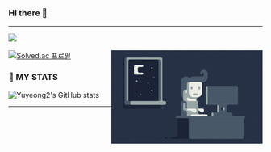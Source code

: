 ### Hi there 👋
---
<a href="mailto:403467@naver.com" target="_black"><img src="https://img.shields.io/badge/403467@naver.com-62B47A?style=flat-square&logo=Naver&logoColor=white"/></a>

[![Solved.ac
프로필](http://mazassumnida.wtf/api/v2/generate_badge?boj=kingbee12)](https://solved.ac/eodyd7072)
<img src="https://raw.githubusercontent.com/AVS1508/AVS1508/master/assets/Night-Coding.gif" align="right">


### 💪 MY STATS
![Yuyeong2's GitHub stats](https://github-readme-stats.vercel.app/api?username=kingbee12&theme=tokyonight&show_icons=true)
<hr>

<!--
**Yuyeong2/Yuyeong2** is a ✨ _special_ ✨ repository because its `README.md` (this file) appears on your GitHub profile.

Here are some ideas to get you started:

- 🔭 I’m currently working on ...
- 🌱 I’m currently learning ...
- 👯 I’m looking to collaborate on ...
- 🤔 I’m looking for help with ...
- 💬 Ask me about ...
- 📫 How to reach me: ...
- 😄 Pronouns: ...
- ⚡ Fun fact: ...
-->
